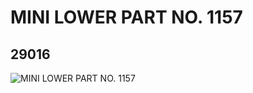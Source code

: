 # MINI LOWER PART NO. 1157
## 29016
![MINI LOWER PART NO. 1157](https://lc-www-live-s.legocdn.com/media/bricks/5/2/6170909.jpg)